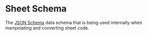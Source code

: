# Sheet Schema

The [JSON Schema](https://json-schema.org/) data schema that is being used internally when manipulating and converting sheet code.
